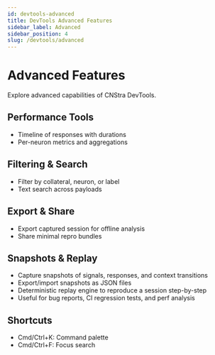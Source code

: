 ```yaml
---
id: devtools-advanced
title: DevTools Advanced Features
sidebar_label: Advanced
sidebar_position: 4
slug: /devtools/advanced
---
```


# Advanced Features

Explore advanced capabilities of CNStra DevTools.

## Performance Tools
- Timeline of responses with durations
- Per-neuron metrics and aggregations

## Filtering & Search
- Filter by collateral, neuron, or label
- Text search across payloads

## Export & Share
- Export captured session for offline analysis
- Share minimal repro bundles

## Snapshots & Replay
- Capture snapshots of signals, responses, and context transitions
- Export/import snapshots as JSON files
- Deterministic replay engine to reproduce a session step-by-step
- Useful for bug reports, CI regression tests, and perf analysis

## Shortcuts
- Cmd/Ctrl+K: Command palette
- Cmd/Ctrl+F: Focus search

